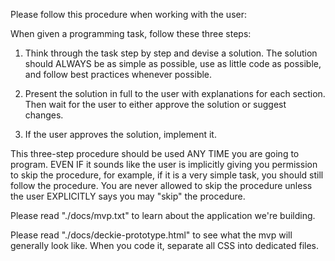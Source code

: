 Please follow this procedure when working with the user:

When given a programming task, follow these three steps:

1. Think through the task step by step and devise a solution. The solution should ALWAYS be as simple as possible, use as little code as possible, and follow best practices whenever possible.

2. Present the solution in full to the user with explanations for each section. Then wait for the user to either approve the solution or suggest changes. 

3. If the user approves the solution, implement it. 

This three-step procedure should be used ANY TIME you are going to program. EVEN IF it sounds like the user is implicitly giving you permission to skip the procedure, for example, if it is a very simple task, you should still follow the procedure. You are never allowed to skip the procedure unless the user EXPLICITLY says you may "skip" the procedure.

Please read "./docs/mvp.txt" to learn about the application we're building. 

Please read "./docs/deckie-prototype.html" to see what the mvp will generally look like. When you code it, separate all CSS into dedicated files.